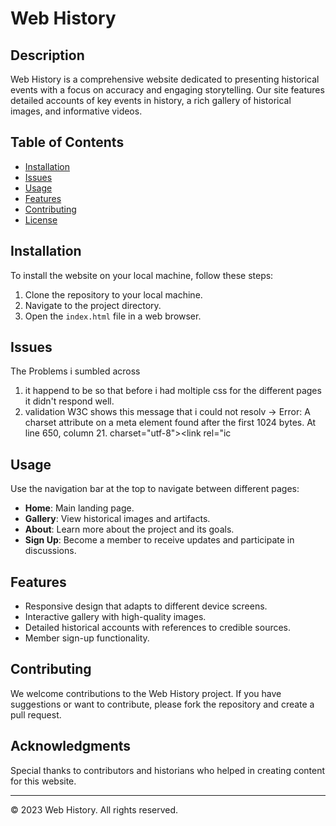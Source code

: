 # Web History

## Description
Web History is a comprehensive website dedicated to presenting historical events with a focus on accuracy and engaging storytelling. Our site features detailed accounts of key events in history, a rich gallery of historical images, and informative videos.

## Table of Contents
- [Installation](#installation)
- [Issues](#issues)
- [Usage](#usage)
- [Features](#features)
- [Contributing](#contributing)
- [License](#license)

## Installation
To install the website on your local machine, follow these steps:
1. Clone the repository to your local machine.
2. Navigate to the project directory.
3. Open the `index.html` file in a web browser.

## Issues
The Problems i sumbled across
1. it happend to be so that before i had moltiple css for the different pages it didn't respond well.
2. validation W3C shows this message that i could not resolv -> Error: A charset attribute on a meta element found after the first 1024 bytes.
At line 650, column 21.  charset="utf-8"><link rel="ic

## Usage
Use the navigation bar at the top to navigate between different pages:
- **Home**: Main landing page.
- **Gallery**: View historical images and artifacts.
- **About**: Learn more about the project and its goals.
- **Sign Up**: Become a member to receive updates and participate in discussions.

## Features
- Responsive design that adapts to different device screens.
- Interactive gallery with high-quality images.
- Detailed historical accounts with references to credible sources.
- Member sign-up functionality.

## Contributing
We welcome contributions to the Web History project. If you have suggestions or want to contribute, please fork the repository and create a pull request.

## Acknowledgments
Special thanks to contributors and historians who helped in creating content for this website.

---
© 2023 Web History. All rights reserved.